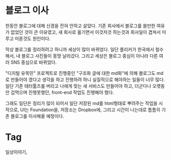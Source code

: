블로그 이사
========
한동안 블로그에 대해 신경을 전혀 안하고 살았다. 기존 회사에서 블로그를 쓸만한 여유가 없었던 것이 큰 이유였고, 새 회사로 옮기면서 이것저것 하는것과 회사일이 겹쳐서 미루고 미룬것도 원인이다.

막상 블로그를 정리하려고 하니까 세상이 많이 바뀌었다. 일단 플리커가 한국에서 철수해서, 내 블로그 사진들이 몽땅 날라갔다. 그리고 세상은 블로그 중심이 아니라 다른 여러 SNS 중심으로 바뀌었다.

"디지털 유목민" 프로젝트로 진행중인 "구조화 글에 대한 md화"에 의해 블로그도 md로 만들어야 겠다고 생각을 하고 진행하려 하니 실질적으로 해야하는 일들이 너무 많다. 일단 기존 테터툴즈를 버리고 나에게 맞는 새 서비스도 만들어야 하고, 더군다나 오랫동안 겁먹으며 진행못했던, front-end 작업도 진행해야 했다.

그래도 일단은 정리가 많이 되어서 일단 저장된 md를 html형태로 뿌려주는 작업을 시작으로, UI는 Foundation을, 저장소는 Dropbox에, 그리고 시간이 나는대로 틈틈히 기존 블로그를 이사해올 예정이다. 

Tag
====
일상이야기,